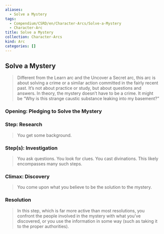 ```yaml
---
aliases:
  - Solve a Mystery
tags:
  - Compendium/CSRD/en/Character-Arcs/Solve-a-Mystery
  - Character-Arc
title: Solve a Mystery
collection: Character-Arcs
kind: Arc
categories: []
---
```

## Solve a Mystery  
>Different from the Learn arc and the Uncover a Secret arc, this arc is about solving a crime or a similar action committed in the fairly recent past. It’s not about practice or study, but about questions and answers. In theory, the mystery doesn’t have to be a crime. It might be “Why is this strange caustic substance leaking into my basement?”  
### Opening: Pledging to Solve the Mystery  
### Step: Research    
>You get some background.  
### Step(s): Investigation    
>You ask questions. You look for clues. You cast divinations. This likely encompasses many such steps.  
### Climax: Discovery    
>You come upon what you believe to be the solution to the mystery.   
### Resolution    
>In this step, which is far more active than most resolutions, you confront the people involved in the mystery with what you’ve discovered, or you use the information in some way (such as taking it to the proper authorities).